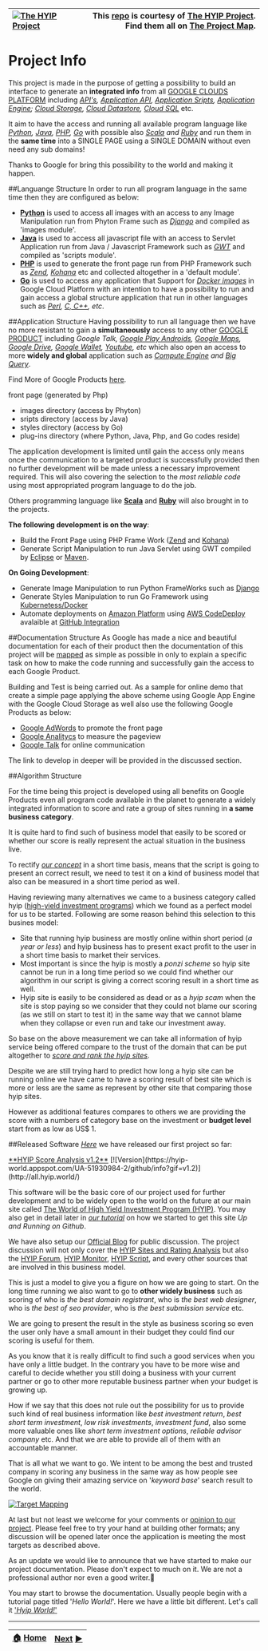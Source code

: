 |[![The HYIP Project](https://avatars1.githubusercontent.com/u/8466209?v=10&s=30)](https://github.com/hyip) |This [repo](https://github.com/hyip/info) is courtesy of [The HYIP Project](https://github.com/hyip "High Yard Investment Program"). Find them all on [The Project Map](https://github.com/hyip/info/wiki/maps#project-map "Project Mapping").|
|:----|----:|

Project Info
============

This project is made in the purpose of getting a possibility to build an interface to generate an **integrated info** from all [GOOGLE CLOUDS PLATFORM](https://cloud.google.com/developers/) including *[API's](https://developers.google.com/apis-explorer/#p/), [Application API](https://developers.google.com/google-apps/app-apis), [Application Sripts](https://developers.google.com/apps-script/), [Application Engine](https://developers.google.com/appengine/); [Cloud Storage](https://developers.google.com/storage/), [Cloud Datastore](https://developers.google.com/datastore/), [Cloud SQL](https://developers.google.com/cloud-sql/)* etc. 

It aim to have the access and running all available program language like *[Python](https://developers.google.com/appengine/docs/python/), [Java](https://developers.google.com/appengine/docs/java/), [PHP](https://developers.google.com/appengine/docs/php/), [Go](https://developers.google.com/appengine/docs/go/)* with possible also *[Scala](http://www.scala-lang.org/old/node/1831) and [Ruby](http://code.google.com/p/appengine-jruby/)* and run them in the **same time** into a SINGLE PAGE using a SINGLE DOMAIN without even need any sub domains! 

Thanks to Google for bring this possibility to the world and making it happen.


##Languange Structure
In order to run all program language in the same time then they are configured as below:
- **[Python](https://www.python.org/)** is used to access all images with an access to any Image Manipulation run from Phyton Frame such as *[Django](https://www.djangoproject.com/)* and compiled as 'images module'.
- **[Java](https://www.java.com/en/)** is used to access all javascript file with an access to Servlet Application run from Java / Javascript Framework such as *[GWT](http://www.gwtproject.org/)* and compiled as 'scripts module'.
- **[PHP](http://php.net/)** is used to generate the front page run from PHP Framework such as *[Zend](http://www.zend.com/), [Kohana](http://kohanaframework.org/)* etc and collected altogether in a 'default module'.
- **[Go](http://golang.org/)** is used to access any application that Support for *[Docker images](https://www.docker.com/)* in Google Cloud Platform with an intention to have a possibility to run and gain access a global structure application that run in other languages such as *[Perl](http://www.perl.org/), [C, C++](http://en.wikipedia.org/wiki/C%2B%2B), etc*.


##Application Structure
Having possibility to run all language then we have no more resistant to gain a **simultaneously** access to any other [GOOGLE PRODUCT](https://developers.google.com/products/) including *Google Talk, [Google Play Androids](https://developers.google.com/android/), [Google Maps](https://developers.google.com/maps/), [Google Drive](https://drive.google.com/), [Google Wallet](https://developers.google.com/wallet/), [Youtube](https://developers.google.com/youtube/), etc* which also open an access to more **widely and global** application such as *[Compute Engine](https://developers.google.com/compute/) and [Big Query](https://developers.google.com/bigquery/)*.

Find More of Google Products [here](http://en.wikipedia.org/wiki/Google_Services).

front page (generated by Php)
- images directory (access by Phyton)
- sripts directory (access by Java)
- styles directory (access by Go)
- plug-ins directory (where Python, Java, Php, and Go codes reside)

The application development is limited until gain the access only means once the communication to a targeted product is successfully provided then no further development will be made unless a necessary improvement required. This will also covering the selection to the *most reliable code* using most appropriated program language to do the job. 

Others programming language like **[Scala](http://www.scala-lang.org/)** and **[Ruby](https://www.ruby-lang.org/en/)** will also brought in to the projects. 

**The following development is on the way**: 
- Build the Front Page using PHP Frame Work ([Zend](http://stackoverflow.com/questions/19824594/zend-framework-1-x-on-google-app-engine) and [Kohana](http://raivoratsep.com/52/kohana-mvc-framework-on-google-app-engine-or-not/))
- Generate Script Manipulation to run Java Servlet using GWT compiled by [Eclipse](https://developers.google.com/eclipse/) or [Maven](https://developers.google.com/appengine/docs/java/tools/maven).

**On Going Development**:
- Generate Image Manipulation to run Python FrameWorks such as [Django](https://developers.google.com/appengine/articles/django-nonrel)
- Generate Styles Manipulation to run Go Framework using [Kubernetess/Docker](https://developers.google.com/compute/docs/containers)
- Automate deployments on [Amazon Platform](https://aws.amazon.com/) using [AWS CodeDeploy](https://github.com/integrations/aws-codedeploy) avalaible at [GitHub Integration](https://github.com/integrations)

##Documentation Structure
As Google has made a nice and beautiful documentation for each of their product then the documentation of this project will be [mapped](https://github.com/hyip/info/wiki/%5BMapping%5D-Concept) as simple as possible in only to explain a specific task on how to make the code running and successfully gain the access to each Google Product. 

Building and Test is being carried out. As a sample for online demo that create a simple page applying the above scheme using Google App Engine with the Google Cloud Storage as well also use the following Google Products as below:

- [Google AdWords](https://adwords.google.com) to promote the front page
- [Google Analitycs](https://www.google.com/analytics/) to measure the pageview
- [Google Talk](http://www.google.com/talk/whatsnew_more.html) for online communication

The link to develop in deeper will be provided in the discussed section.

##Algorithm Structure

For the time being this project is developed using all benefits on Google Products even all program code available in the planet to generate a widely integrated information to score and rate a group of sites running in **a same business category**.

It is quite hard to find such of business model that easily to be scored or whether our score is really represent the actual situation in the business live. 

To rectify _[our concept](https://github.com/hyip/info/wiki/Mapping)_ in a short time basis, means that the script is going to present an correct result, we need to test it on a kind of business model that also can be measured in a short time period as well.   

Having reviewing many alternatives we came to a business category called hyip ([high-yield investment programs](https://tophyipmonitor.wordpress.com/hyip-business/)) which we found as a perfect model for us to be started. Following are some reason behind this selection to this busines model:

- Site that running hyip business are mostly online within short period (*a year or less*) and hyip business has to present  exact profit to the user in a short time basis to market their services.
- Most important is since the hyip is mostly a *ponzi scheme* so hyip site cannot be run in a long time period so we could  find whether our algorithm in our script is giving a correct scoring result in a short time as well.
- Hyip site is easily to be considered as dead or as a *hyip scam* when the site is stop paying so we consider that they could not blame our scoring (as we still on start to test it) in the same way that we cannot blame when they collapse or even run and take our investment away.

So base on the above measurement we can take all information of hyip service being offered compare to the trust of the domain that can be put altogether to [*score and rank the hyip sites*](https://tophyipmonitor.wordpress.com/hyip-rating/). 

Despite we are still trying hard to predict how long a hyip site can be running online we have came to have a scoring result of best site which is more or less are the same as represent by other site that comparing those hyip sites. 

However as additional features compares to others we are providing the score with a numbers of category base on the investment or **budget level** start from as low as US$ 1. 

##Released Software
[*Here*](https://tophyipmonitor.wordpress.com/2015/05/17/hyip-analysis/) we have released our first project so far:

<a href="http://all.hyip.world/" title="HYIP Score Analysis v1.2" target="_blank">
**HYIP Score Analysis v1.2**</a>  
[![Version](https://hyip-world.appspot.com/UA-51930984-2/github/info?gif=v1.2)](http://all.hyip.world/)  

This software will be the basic core of our project used for further development and to be widely open to the world on the future at our main site called [The World of High Yield Investment Program (HYIP)](http://hyip.world/). You may also get in detail later in [*our tutorial*](https://github.com/hyipworld/hyipworld.github.io/blob/master/README.md) on how we started to get this site *Up and Running on Github*.

We have also setup our [Official Blog](https://tophyipmonitor.wordpress.com/hyip-world/) for public discussion. The project discussion will not only cover the [HYIP Sites and Rating Analysis](https://tophyipmonitor.wordpress.com/hyip-rating/) but also the [HYIP Forum](https://tophyipmonitor.wordpress.com/hyip-forums/), [HYIP Monitor](https://tophyipmonitor.wordpress.com/hyip-monitors/), [HYIP Script](https://tophyipmonitor.wordpress.com/hyip-scripts/), and every other sources that are involved in this business model.

This is just a model to give you a figure on how we are going to start. On the long time running we also want to go to **other widely business** such as scoring of who is *the best domain registrant*, who is *the best web designer*, who is *the best of seo provider*, who is *the best submission service* etc. 

We are going to present the result in the style as business scoring so even the user only have a small amount in their budget they could find our scoring is useful for them. 

As you know that it is really difficult to find such a good services when you have only a little budget. In the contrary you have to be more wise and careful to decide whether you still doing a business with your current partner or go to other more reputable business partner when your budget is growing up. 

How if we say that this does not rule out the possibility for us to provide such kind of real business information like *best investment return*, *best short term investment*, *low risk investments*, *investment fund*, also some more valuable ones like *short term investment options*, *reliable advisor company* etc. And that we are able to provide all of them with an accountable manner.

That is all what we want to go. We intent to be among the best and trusted company in scoring any business in the same way as how people see Google on giving their amazing service on '*keyword base*' search result to the world.

[![Target Mapping](https://tophyipmonitor.files.wordpress.com/2015/08/hyip-target.jpg)](https://github.com/hyip/info/wiki/Mapping)  

At last but not least we welcome for your comments or [opinion to our project](https://en.wikipedia.org/wiki/User:Hyipworld/High-yard_investment_program). Please feel free to try your hand at building other formats; any discussion will be opened later once the application is meeting the most targets as described above.

As an update we would like to announce that we have started to make our project documentation. Please don't expect to much on it. We are not a professional author nor even a good writer.:pray:    

You may start to browse the documentation. Usually people begin with a tutorial page titled '_Hello World!_'. Here we have a little bit different. Let's call it ['*Hyip World!*'](https://github.com/hyipworld/hyipworld.github.io/blob/master/README.md)
***
|[:house:](https://github.com/hyip) [Home](https://github.com/hyip)|[Next](https://github.com/hyipworld/hyipworld.github.io) [:arrow_forward:](https://github.com/hyipworld/hyipworld.github.io)|
|:----|----:|
